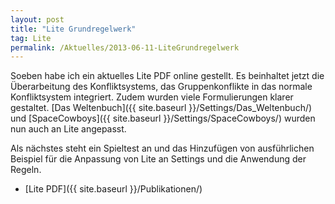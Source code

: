 ```yaml
---
layout: post
title: "Lite Grundregelwerk"
tag: Lite
permalink: /Aktuelles/2013-06-11-LiteGrundregelwerk
---
```


Soeben habe ich ein aktuelles Lite PDF online gestellt. Es beinhaltet jetzt die Überarbeitung des Konfliktsystems, das Gruppenkonflikte in das normale Konfliktsystem integriert. Zudem wurden viele Formulierungen klarer gestaltet. [Das Weltenbuch]({{ site.baseurl }}/Settings/Das_Weltenbuch/) und [SpaceCowboys]({{ site.baseurl }}/Settings/SpaceCowboys/) wurden nun auch an Lite angepasst.

Als nächstes steht ein Spieltest an und das Hinzufügen von ausführlichen Beispiel für die Anpassung von Lite an Settings und die Anwendung der Regeln.

- [Lite PDF]({{ site.baseurl }}/Publikationen/)
